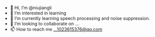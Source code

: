 - 👋 Hi, I’m @niujiangli
- 👀 I’m interested in learning
- 🌱 I’m currently learning speech processing and noise suppression.
- 💞️ I’m looking to collaborate on ...
- 📫 How to reach me ...1023615376@qq.com

<!---
niujiangli/niujiangli is a ✨ special ✨ repository because its `README.md` (this file) appears on your GitHub profile.
You can click the Preview link to take a look at your changes.
--->
